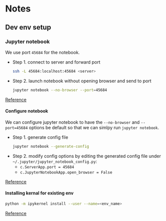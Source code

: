 # Notes

## Dev env setup

### Jupyter notebook

We use port `45684` for the notebook.

- Step 1. connect to server and forward port
    ```bash
    ssh -L 45684:localhost:45684 <server>
    ```
- Step 2. launch notebook without opening browser and send to port
    ```bash
    jupyter notebook --no-browser --port=45684
    ```

[Reference](https://gist.github.com/wklchris/6e7fac67d8a22a348f3e6b6c75c0836e)

#### Configure notebook

We can configure jupyter notebook to have the `--no-browser` and `--port=45684`
options be default so that we can simlpy run `jupyter notebook`.

- Step 1. generate config file
    ```bash
    jupyter notebook --generate-config
    ```
- Step 2. modify config options by editing the generated config file under
  `~/.jupyter/jupyter_notebook_config.py`:
    - `c.ServerApp.port = 45684`
    - `c.JupyterNotebookApp.open_browser = False`

[Reference](https://jupyter-notebook.readthedocs.io/en/5.6.0/config.html)

#### Installing kernal for existing env

```bash
python -m ipykernel install --user --name=<env_name>
```

[Reference](https://medium.com/@nrk25693/how-to-add-your-conda-environment-to-your-jupyter-notebook-in-just-4-steps-abeab8b8d084)
